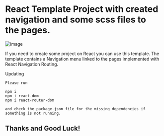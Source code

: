 # React Template Project with created navigation and some scss files to the pages.



![image](https://www.freecodecamp.org/news/content/images/size/w2000/2022/03/photo-1619410283995-43d9134e7656.jpeg)


If you need to create some project on React you can use this template.
The template contains a Navigation menu linked to the pages implemented with 
React Navigation Routing.


Updating



```
Please run

npm i 
npm i react-dom
npm i react-router-dom

and check the package.json file for the missing dependencies if something is not running.

```

## Thanks and Good Luck!